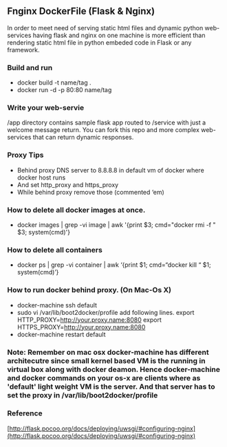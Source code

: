## Fnginx DockerFile (Flask & Nginx)

In order to meet need of serving static html files and dynamic python web-services having flask and nginx on one machine is more efficient than rendering static html file in python embeded code in Flask or any framework.

### Build and run
* docker build -t name/tag .
* docker run -d -p 80:80 name/tag

### Write your web-servie
/app directory contains sample flask app routed to /service with just a welcome message return. You can fork this repo and more complex web-services that can return dynamic responses.

### Proxy Tips
* Behind proxy DNS server to 8.8.8.8 in default vm of docker where docker host runs
* And set http_proxy and https_proxy
* While behind proxy remove those (commented ‘em)

### How to delete all docker images at once.
*  docker images | grep -vi image | awk '{print $3; cmd="docker rmi -f " $3; system(cmd)'}

### How to delete all containers
* docker ps | grep -vi container | awk ‘{print $1; cmd=“docker kill “ $1; system(cmd)’}

### How to run docker behind proxy. (On Mac-Os X)
* docker-machine ssh default
* sudo vi /var/lib/boot2docker/profile
add following lines.
export HTTP_PROXY=http://your.proxy.name:8080
export HTTPS_PROXY=http://your.proxy.name:8080
* docker-machine restart default

### Note: Remember on mac osx docker-machine has different architecutre since small kernel based VM is the running in virtual box along with docker deamon. Hence docker-machine and docker commands on your os-x are clients where as 'default' light weight VM is the server. And that server has to set the proxy in /var/lib/boot2docker/profile

### Reference
[http://flask.pocoo.org/docs/deploying/uwsgi/#configuring-nginx](http://flask.pocoo.org/docs/deploying/uwsgi/#configuring-nginx)
